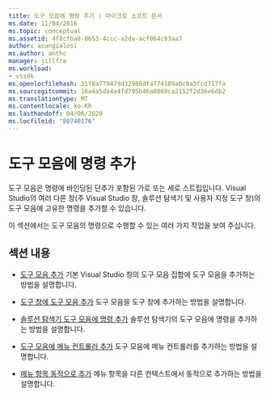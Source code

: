 ```yaml
---
title: 도구 모음에 명령 추가 | 마이크로 소프트 문서
ms.date: 11/04/2016
ms.topic: conceptual
ms.assetid: 4f8cfba8-0653-4ccc-a2da-acf064c83aa7
author: acangialosi
ms.author: anthc
manager: jillfra
ms.workload:
- vssdk
ms.openlocfilehash: 31f8a779479d32986dfa774109a0c9a3fcd717fa
ms.sourcegitcommit: 16a4a5da4a4fd795b46a0869ca2152f2d36e6db2
ms.translationtype: MT
ms.contentlocale: ko-KR
ms.lasthandoff: 04/06/2020
ms.locfileid: "80740176"
---
```

# <a name="add-commands-to-toolbars"></a>도구 모음에 명령 추가
도구 모음은 명령에 바인딩된 단추가 포함된 가로 또는 세로 스트립입니다. Visual Studio의 여러 다른 창(주 Visual Studio 창, 솔루션 탐색기 및 사용자 지정 도구 창)의 도구 모음에 고유한 명령을 추가할 수 있습니다.

 이 섹션에서는 도구 모음의 명령으로 수행할 수 있는 여러 가지 작업을 보여 주십니다.

## <a name="in-this-section"></a>섹션 내용
- [도구 모음 추가](../extensibility/adding-a-toolbar.md) 기본 Visual Studio 창의 도구 모음 집합에 도구 모음을 추가하는 방법을 설명합니다.

- [도구 창에 도구 모음 추가](../extensibility/adding-a-toolbar-to-a-tool-window.md) 도구 모음을 도구 창에 추가하는 방법을 설명합니다.

- [솔루션 탐색기 도구 모음에 명령 추가](../extensibility/adding-a-command-to-the-solution-explorer-toolbar.md) 솔루션 탐색기의 도구 모음에 명령을 추가하는 방법을 설명합니다.

- [도구 모음에 메뉴 컨트롤러 추가](../extensibility/adding-a-menu-controller-to-a-toolbar.md) 도구 모음에 메뉴 컨트롤러를 추가하는 방법을 설명합니다.

- [메뉴 항목 동적으로 추가](../extensibility/dynamically-adding-menu-items.md) 메뉴 항목을 다른 컨텍스트에서 동적으로 추가하는 방법을 설명합니다.
